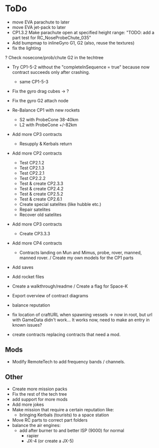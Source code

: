 # ToDo
  
- move EVA parachute to later
- move EVA jet-pack to later
- CP1.3.2 Make parachute open at specified height range: "TODO: add a part test for RC_NoseProbeChute_035"
- Add bumpmap to inlineGyro G1, G2 (also, reuse the textures)
- fix the lighting

? Check nosecone/prob/chute G2 in the techtree
- Try CP1-5-2 without the "completeInSequence = true" because now contract succeeds only after crashing.
  - same CP1-5-3

- Fix the gyro drag cubes -> ?
- Fix the gyro G2 attach node

- Re-Balance CP1 with new rockets
  - S2 with ProbeCone 38-40km
  - L2 with ProbeCone +/-82km

- Add more CP3 contracts
  - Resupply & Kerbals return
- Add more CP2 contracts
  - Test CP2.1.2
  - Test CP2.1.3
  - Test CP2.2.1
  - Test CP2.2.2
  - Test & create CP2.3.3
  - Test & create CP2.4.2
  - Test & create CP2.5.2
  - Test & create CP2.6.1
  - Create special satelites (like hubble etc.)
  - Repair satelites
  - Recover old satelites
- Add more CP3 contracts
  - Create CP3.3.3 
- Add more CP4 contracts
  - Contracts landing on Mun and Mimus, probe, rover, manned, manned rover.
/ Create my own models for the CP1 parts
- Add saves
- Add rocket files
- Create a walkthrough/readme
/ Create a flag for Space-K
- Export overview of contract diagrams
- balance reputation
- fix location of craftURL when spawning vessels -> now in root, but url with GameData didn't work...
  It works now, need to make an entry in known issues?
- create contracts replacing contracts that need a mod.

## Mods

- Modify RemoteTech to add frequency bands / channels.

## Other

- Create more mission packs
- Fix the rest of the tech tree
- add support for more mods
- Add more jokes
- Make mission that require a certain reputation like:
  - bringing Kerbals (tourists) to a space station
- Move RC parts to correct part folders
- balance the air engines:
  - add after burner to and better ISP (9000) for normal
    - rapier
    - JX-4 (or create a JX-5)